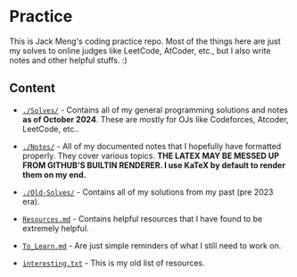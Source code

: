 # Practice

This is Jack Meng's coding practice repo. Most of the things here are just my solves to online judges like LeetCode, AtCoder, etc., but I also write notes and other helpful stuffs.
:)

## Content

* [`./Solves/`](./Solves/) - Contains all of my general programming solutions and notes **as of October 2024**. These are mostly for OJs like Codeforces, Atcoder, LeetCode, etc..

* [`./Notes/`](./Notes/) - All of my documented notes that I hopefully have formatted properly. They cover various topics. **THE LATEX MAY BE MESSED UP FROM GITHUB'S BUILTIN RENDERER. I use KaTeX by default to render them on my end.**

* [`./Old-Solves/`](./Old-Solves/) - Contains all of my solutions from my past (pre 2023 era).

* [`Resources.md`](./Resources.md) - Contains helpful resources that I have found to be extremely helpful.

* [`To_Learn.md`](./To_Learn.md) - Are just simple reminders of what I still need to work on.

* [`interesting.txt`](./interesting.txt) - This is my old list of resources.
